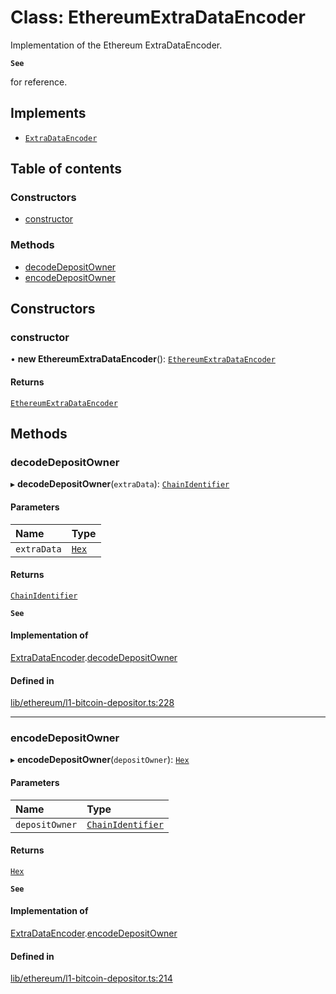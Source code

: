 # Class: EthereumExtraDataEncoder

Implementation of the Ethereum ExtraDataEncoder.

**`See`**

for reference.

## Implements

- [`ExtraDataEncoder`](../interfaces/ExtraDataEncoder.md)

## Table of contents

### Constructors

- [constructor](EthereumExtraDataEncoder.md#constructor)

### Methods

- [decodeDepositOwner](EthereumExtraDataEncoder.md#decodedepositowner)
- [encodeDepositOwner](EthereumExtraDataEncoder.md#encodedepositowner)

## Constructors

### constructor

• **new EthereumExtraDataEncoder**(): [`EthereumExtraDataEncoder`](EthereumExtraDataEncoder.md)

#### Returns

[`EthereumExtraDataEncoder`](EthereumExtraDataEncoder.md)

## Methods

### decodeDepositOwner

▸ **decodeDepositOwner**(`extraData`): [`ChainIdentifier`](../interfaces/ChainIdentifier.md)

#### Parameters

| Name | Type |
| :------ | :------ |
| `extraData` | [`Hex`](Hex.md) |

#### Returns

[`ChainIdentifier`](../interfaces/ChainIdentifier.md)

**`See`**

#### Implementation of

[ExtraDataEncoder](../interfaces/ExtraDataEncoder.md).[decodeDepositOwner](../interfaces/ExtraDataEncoder.md#decodedepositowner)

#### Defined in

[lib/ethereum/l1-bitcoin-depositor.ts:228](https://github.com/threshold-network/tbtc-v2/blob/main/typescript/src/lib/ethereum/l1-bitcoin-depositor.ts#L228)

___

### encodeDepositOwner

▸ **encodeDepositOwner**(`depositOwner`): [`Hex`](Hex.md)

#### Parameters

| Name | Type |
| :------ | :------ |
| `depositOwner` | [`ChainIdentifier`](../interfaces/ChainIdentifier.md) |

#### Returns

[`Hex`](Hex.md)

**`See`**

#### Implementation of

[ExtraDataEncoder](../interfaces/ExtraDataEncoder.md).[encodeDepositOwner](../interfaces/ExtraDataEncoder.md#encodedepositowner)

#### Defined in

[lib/ethereum/l1-bitcoin-depositor.ts:214](https://github.com/threshold-network/tbtc-v2/blob/main/typescript/src/lib/ethereum/l1-bitcoin-depositor.ts#L214)
